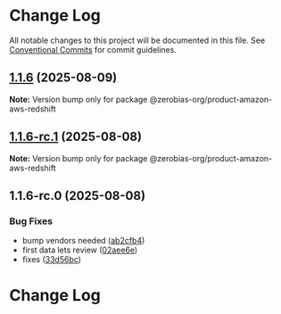 # Change Log

All notable changes to this project will be documented in this file.
See [Conventional Commits](https://conventionalcommits.org) for commit guidelines.

## [1.1.6](https://github.com/zerobias-org/product/compare/@zerobias-org/product-amazon-aws-redshift@1.1.6-rc.1...@zerobias-org/product-amazon-aws-redshift@1.1.6) (2025-08-09)

**Note:** Version bump only for package @zerobias-org/product-amazon-aws-redshift





## [1.1.6-rc.1](https://github.com/zerobias-org/product/compare/@zerobias-org/product-amazon-aws-redshift@1.1.6-rc.0...@zerobias-org/product-amazon-aws-redshift@1.1.6-rc.1) (2025-08-08)

**Note:** Version bump only for package @zerobias-org/product-amazon-aws-redshift





## 1.1.6-rc.0 (2025-08-08)


### Bug Fixes

* bump vendors needed ([ab2cfb4](https://github.com/zerobias-org/product/commit/ab2cfb4a9cf2e3008e08b068f98011fec096c932))
* first data lets review ([02aee6e](https://github.com/zerobias-org/product/commit/02aee6e8c4f11675de7c63a00f4c8254a67a4dd7))
* fixes ([33d56bc](https://github.com/zerobias-org/product/commit/33d56bcaedf3fa5e3939a33c0fb57eda53539d05))





# Change Log
